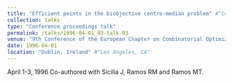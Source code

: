 ```yaml
---
title: "Efficient points in the biobjective centre-median problem" #"Conference Proceeding talk 3 on Relevant Topic in Your Field"
collection: talks
type: "Conference proceedings talk"
permalink: /talks/1996-04-01_03-talk-03
venue: "9th Conference of the European Chapter on Combinatorial Optimization (ECCO 9)" #"Testing Institute of America 2014 Annual Conference"
date: 1996-04-01
location: "Dublin, Ireland" #"Los Angeles, CA"
---
```

April 1-3, 1996
Co-authored with Sicilia J, Ramos RM and Ramos MT.
